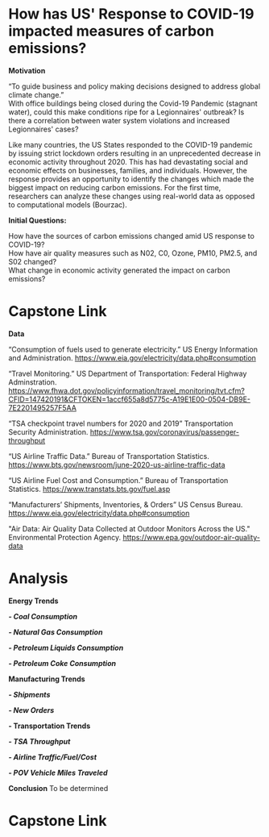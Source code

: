# How has US' Response to COVID-19 impacted measures of carbon emissions?

**Motivation**

“To guide business and policy making decisions designed to address global climate change.”     
With office buildings being closed during the Covid-19 Pandemic (stagnant water), could this make conditions ripe for a Legionnaires' outbreak?  Is there a correlation between water system violations and increased Legionnaires' cases?

Like many countries, the US States responded to the COVID-19 pandemic by issuing strict lockdown orders resulting in an unprecedented decrease in economic activity throughout 2020. This has had devastating social and economic effects on businesses, families, and individuals. However, the response provides an opportunity to identify the changes which made the biggest impact on reducing carbon emissions. For the first time, researchers can analyze these changes using real-world data as opposed to computational models (Bourzac). 

**Initial Questions:**  

How have the sources of carbon emissions changed amid US response to COVID-19?  
How have air quality measures such as N02, C0, Ozone, PM10, PM2.5, and S02 changed?  
What change in economic activity generated the impact on carbon emissions?

# Capstone Link



**Data**

“Consumption of fuels used to generate electricity.” US Energy Information and Administration. https://www.eia.gov/electricity/data.php#consumption

“Travel Monitoring.” US Department of Transportation: Federal Highway Adminstration. https://www.fhwa.dot.gov/policyinformation/travel_monitoring/tvt.cfm?CFID=147420191&CFTOKEN=1accf655a8d5775c-A19E1E00-0504-DB9E-7E2201495257F5AA 

“TSA checkpoint travel numbers for 2020 and 2019” Transportation Security Administration. https://www.tsa.gov/coronavirus/passenger-throughput 

“US Airline Traffic Data.” Bureau of Transportation Statistics. https://www.bts.gov/newsroom/june-2020-us-airline-traffic-data 

“US Airline Fuel Cost and Consumption.” Bureau of Transportation Statistics. https://www.transtats.bts.gov/fuel.asp 

“Manufacturers’ Shipments, Inventories, & Orders” US Census Bureau. https://www.eia.gov/electricity/data.php#consumption 

"Air Data: Air Quality Data Collected at Outdoor Monitors Across the US." Environmental Protection Agency. https://www.epa.gov/outdoor-air-quality-data

# Analysis

**Energy Trends**

***- Coal Consumption***

***- Natural Gas Consumption***

***- Petroleum Liquids Consumption***

***- Petroleum Coke Consumption***

**Manufacturing Trends**

***- Shipments***

***- New Orders***

**- Transportation Trends**

***- TSA Throughput***

***- Airline Traffic/Fuel/Cost***

***- POV Vehicle Miles Traveled***

**Conclusion**
To be determined


# Capstone Link
